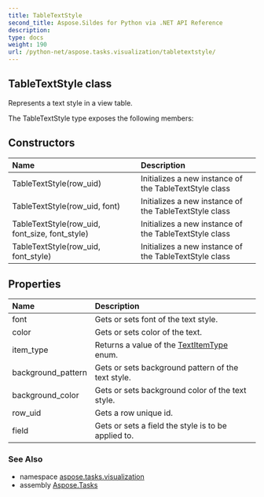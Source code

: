 ```yaml
---
title: TableTextStyle
second_title: Aspose.Sildes for Python via .NET API Reference
description: 
type: docs
weight: 190
url: /python-net/aspose.tasks.visualization/tabletextstyle/
---
```


## TableTextStyle class

Represents a text style in a view table.

The TableTextStyle type exposes the following members:
## Constructors
| Name | Description |
| :- | :- |
|TableTextStyle(row_uid)|Initializes a new instance of the TableTextStyle class|
|TableTextStyle(row_uid, font)|Initializes a new instance of the TableTextStyle class|
|TableTextStyle(row_uid, font_size, font_style)|Initializes a new instance of the TableTextStyle class|
|TableTextStyle(row_uid, font_style)|Initializes a new instance of the TableTextStyle class|
## Properties
| Name | Description |
| :- | :- |
|font|Gets or sets font of the text style.|
|color|Gets or sets color of the text.|
|item_type|Returns a value of the [TextItemType](/python-net/aspose.tasks.visualization/textitemtype/) enum.|
|background_pattern|Gets or sets background pattern of the text style.|
|background_color|Gets or sets background color of the text style.|
|row_uid|Gets a row unique id.|
|field|Gets or sets a field the style is to be applied to.|

### See Also

* namespace [aspose.tasks.visualization](/python-net/aspose.tasks.visualization/)
* assembly [Aspose.Tasks](/tasks/python-net/)


